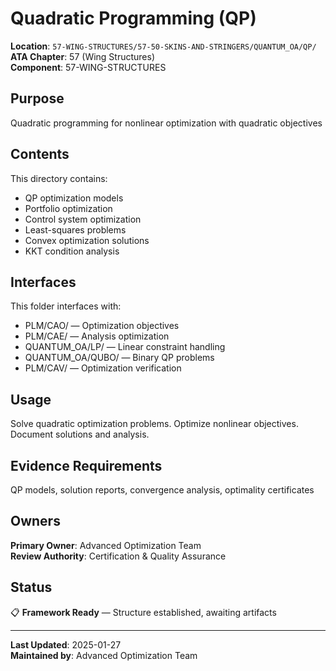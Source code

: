 # Quadratic Programming (QP)

**Location**: `57-WING-STRUCTURES/57-50-SKINS-AND-STRINGERS/QUANTUM_OA/QP/`  
**ATA Chapter**: 57 (Wing Structures)  
**Component**: 57-WING-STRUCTURES

## Purpose

Quadratic programming for nonlinear optimization with quadratic objectives

## Contents

This directory contains:

- QP optimization models
- Portfolio optimization
- Control system optimization
- Least-squares problems
- Convex optimization solutions
- KKT condition analysis

## Interfaces

This folder interfaces with:

- PLM/CAO/ — Optimization objectives
- PLM/CAE/ — Analysis optimization
- QUANTUM_OA/LP/ — Linear constraint handling
- QUANTUM_OA/QUBO/ — Binary QP problems
- PLM/CAV/ — Optimization verification

## Usage

Solve quadratic optimization problems. Optimize nonlinear objectives. Document solutions and analysis.

## Evidence Requirements

QP models, solution reports, convergence analysis, optimality certificates

## Owners

**Primary Owner**: Advanced Optimization Team  
**Review Authority**: Certification & Quality Assurance

## Status

📋 **Framework Ready** — Structure established, awaiting artifacts

---

**Last Updated**: 2025-01-27  
**Maintained by**: Advanced Optimization Team

